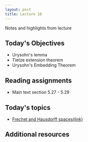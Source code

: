 ```yaml
---
layout: post
title: Lecture 18
---
```


Notes and highlights from lecture

## Today's Objectives

* Urysohn's lemma
* Tietze extension theorem
* Urysohn's Embedding Theorem

## Reading assignments

* Main text section 5.27 - 5.29

## Today's topics
* <a target="_parent" href="https://wcasper.github.io/math414fall2022/topics/023-urysohns-lemma.html">Frechet and Hausdorff spaces(link)</a>

## Additional resources

